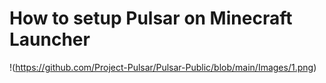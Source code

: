 # How to setup Pulsar on Minecraft Launcher

!(https://github.com/Project-Pulsar/Pulsar-Public/blob/main/Images/1.png)
